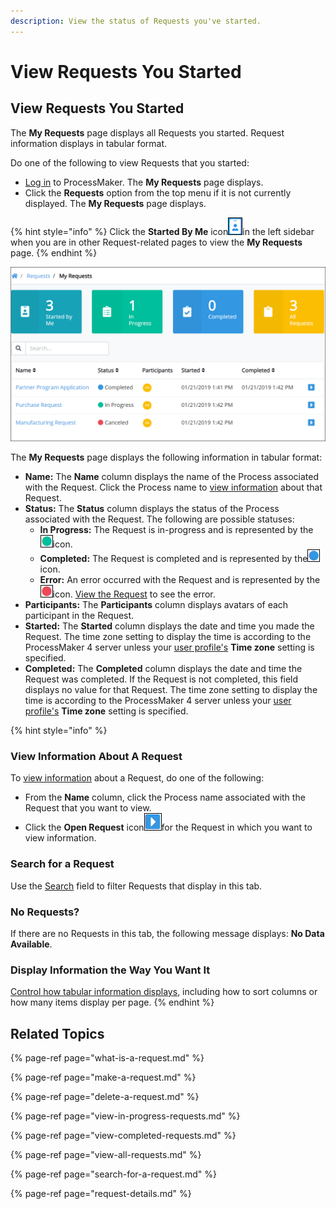```yaml
---
description: View the status of Requests you've started.
---
```


# View Requests You Started

## View Requests You Started

The **My Requests** page displays all Requests you started. Request information displays in tabular format.

Do one of the following to view Requests that you started:

* [Log in](../log-in.md#log-in) to ProcessMaker. The **My Requests** page displays.
* Click the **Requests** option from the top menu if it is not currently displayed. The **My Requests** page displays.

{% hint style="info" %}
Click the **Started By Me** icon![](../../.gitbook/assets/started-by-me-icon-requests.png)in the left sidebar when you are in other Request-related pages to view the **My Requests** page.
{% endhint %}

![&quot;My Requests&quot; page displays Requests that you started](../../.gitbook/assets/started-by-me-request.png)

The **My Requests** page displays the following information in tabular format:

* **Name:** The **Name** column displays the name of the Process associated with the Request. Click the Process name to [view information](request-details.md) about that Request.
* **Status:** The **Status** column displays the status of the Process associated with the Request. The following are possible statuses:
  * **In Progress:** The Request is in-progress and is represented by the![](../../.gitbook/assets/in-progress-status-icon-requests.png)icon.
  * **Completed:** The Request is completed and is represented by the![](../../.gitbook/assets/completed-status-icon-requests.png)icon.
  * **Error:** An error occurred with the Request and is represented by the![](../../.gitbook/assets/error-status-icon-requests.png)icon. [View the Request](request-details.md#error-information-for-a-request) to see the error.
* **Participants:** The **Participants** column displays avatars of each participant in the Request.
* **Started:** The **Started** column displays the date and time you made the Request. The time zone setting to display the time is according to the ProcessMaker 4 server unless your [user profile's](../profile-settings.md#change-your-profile-settings) **Time zone** setting is specified.
* **Completed:** The **Completed** column displays the date and time the Request was completed. If the Request is not completed, this field displays no value for that Request. The time zone setting to display the time is according to the ProcessMaker 4 server unless your [user profile's](../profile-settings.md#change-your-profile-settings) **Time zone** setting is specified.

{% hint style="info" %}
### View Information About A Request

To [view information](request-details.md) about a Request, do one of the following:

* From the **Name** column, click the Process name associated with the Request that you want to view.
* Click the **Open Request** icon![](../../.gitbook/assets/open-request-icon-requests.png)for the Request in which you want to view information.

### Search for a Request

Use the [Search](search-for-a-request.md) field to filter Requests that display in this tab.

### No Requests?

If there are no Requests in this tab, the following message displays: **No Data Available**.

### Display Information the Way You Want It

[Control how tabular information displays](../control-how-requests-display-in-a-tab.md), including how to sort columns or how many items display per page.
{% endhint %}

## Related Topics

{% page-ref page="what-is-a-request.md" %}

{% page-ref page="make-a-request.md" %}

{% page-ref page="delete-a-request.md" %}

{% page-ref page="view-in-progress-requests.md" %}

{% page-ref page="view-completed-requests.md" %}

{% page-ref page="view-all-requests.md" %}

{% page-ref page="search-for-a-request.md" %}

{% page-ref page="request-details.md" %}

